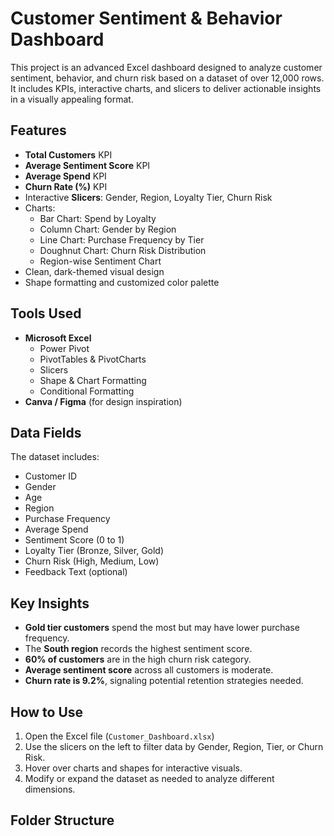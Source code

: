 # Customer Sentiment & Behavior Dashboard

This project is an advanced Excel dashboard designed to analyze customer sentiment, behavior, and churn risk based on a dataset of over 12,000 rows. It includes KPIs, interactive charts, and slicers to deliver actionable insights in a visually appealing format.


## Features

- **Total Customers** KPI
- **Average Sentiment Score** KPI
- **Average Spend** KPI
- **Churn Rate (%)** KPI
- Interactive **Slicers**: Gender, Region, Loyalty Tier, Churn Risk
- Charts:
  - Bar Chart: Spend by Loyalty
  - Column Chart: Gender by Region
  - Line Chart: Purchase Frequency by Tier
  - Doughnut Chart: Churn Risk Distribution
  - Region-wise Sentiment Chart
- Clean, dark-themed visual design
- Shape formatting and customized color palette

## Tools Used

- **Microsoft Excel**
  - Power Pivot
  - PivotTables & PivotCharts
  - Slicers
  - Shape & Chart Formatting
  - Conditional Formatting
- **Canva / Figma** (for design inspiration)

## Data Fields

The dataset includes:
- Customer ID
- Gender
- Age
- Region
- Purchase Frequency
- Average Spend
- Sentiment Score (0 to 1)
- Loyalty Tier (Bronze, Silver, Gold)
- Churn Risk (High, Medium, Low)
- Feedback Text (optional)

## Key Insights

- **Gold tier customers** spend the most but may have lower purchase frequency.
- The **South region** records the highest sentiment score.
- **60% of customers** are in the high churn risk category.
- **Average sentiment score** across all customers is moderate.
- **Churn rate is 9.2%**, signaling potential retention strategies needed.

## How to Use

1. Open the Excel file (`Customer_Dashboard.xlsx`)
2. Use the slicers on the left to filter data by Gender, Region, Tier, or Churn Risk.
3. Hover over charts and shapes for interactive visuals.
4. Modify or expand the dataset as needed to analyze different dimensions.

## Folder Structure

